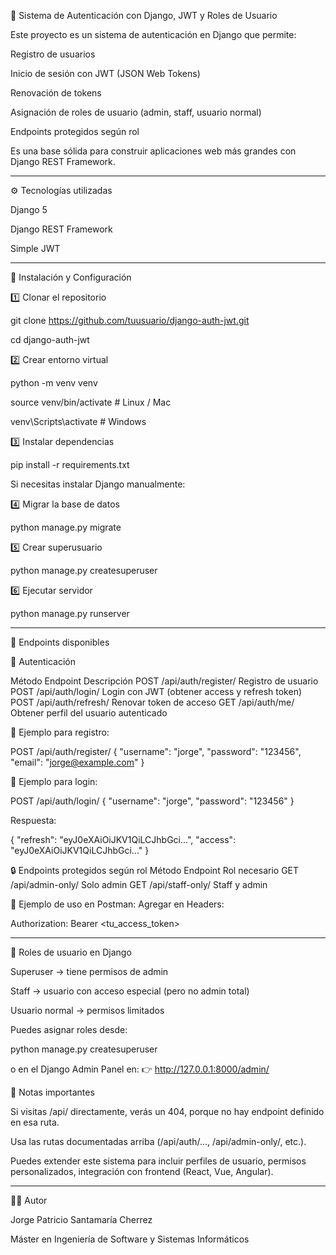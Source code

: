 🔐 Sistema de Autenticación con Django, JWT y Roles de Usuario

Este proyecto es un sistema de autenticación en Django que permite:

Registro de usuarios

Inicio de sesión con JWT (JSON Web Tokens)

Renovación de tokens

Asignación de roles de usuario (admin, staff, usuario normal)

Endpoints protegidos según rol

Es una base sólida para construir aplicaciones web más grandes con Django REST Framework.

---

⚙️ Tecnologías utilizadas

Django 5

Django REST Framework

Simple JWT

---

🚀 Instalación y Configuración

1️⃣ Clonar el repositorio

git clone https://github.com/tuusuario/django-auth-jwt.git

cd django-auth-jwt

2️⃣ Crear entorno virtual

python -m venv venv

source venv/bin/activate   # Linux / Mac

venv\Scripts\activate      # Windows

3️⃣ Instalar dependencias

pip install -r requirements.txt

Si necesitas instalar Django manualmente:

4️⃣ Migrar la base de datos

python manage.py migrate

5️⃣ Crear superusuario

python manage.py createsuperuser

6️⃣ Ejecutar servidor

python manage.py runserver

---

🔑 Endpoints disponibles

👤 Autenticación

Método	Endpoint	Descripción
POST	/api/auth/register/	Registro de usuario
POST	/api/auth/login/	Login con JWT (obtener access y refresh token)
POST	/api/auth/refresh/	Renovar token de acceso
GET	/api/auth/me/	Obtener perfil del usuario autenticado

📌 Ejemplo para registro:

POST /api/auth/register/
{
  "username": "jorge",
  "password": "123456",
  "email": "jorge@example.com"
}


📌 Ejemplo para login:

POST /api/auth/login/
{
  "username": "jorge",
  "password": "123456"
}


Respuesta:

{
  "refresh": "eyJ0eXAiOiJKV1QiLCJhbGci...",
  "access": "eyJ0eXAiOiJKV1QiLCJhbGci..."
}

🔒 Endpoints protegidos según rol
Método	Endpoint	Rol necesario
GET	/api/admin-only/	Solo admin
GET	/api/staff-only/	Staff y admin

📌 Ejemplo de uso en Postman:
Agregar en Headers:

Authorization: Bearer <tu_access_token>

---

👥 Roles de usuario en Django

Superuser → tiene permisos de admin

Staff → usuario con acceso especial (pero no admin total)

Usuario normal → permisos limitados

Puedes asignar roles desde:

python manage.py createsuperuser


o en el Django Admin Panel en:
👉 http://127.0.0.1:8000/admin/

📌 Notas importantes

Si visitas /api/ directamente, verás un 404, porque no hay endpoint definido en esa ruta.

Usa las rutas documentadas arriba (/api/auth/..., /api/admin-only/, etc.).

Puedes extender este sistema para incluir perfiles de usuario, permisos personalizados, integración con frontend (React, Vue, Angular).

---

👨‍💻 Autor

Jorge Patricio Santamaría Cherrez

Máster en Ingeniería de Software y Sistemas Informáticos
